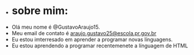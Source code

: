 - # sobre mim:
- Olá meu nome é @GustavoAraujo15.
- Meu email de contato é araujo.gustavo25@escola.pr.gov.br
- Eu estou imterresado em aprender a programar novas línguagens.
- Eu estou aprendendo a programar recentemenete a línguagem de HTML
